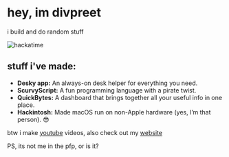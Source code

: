 # hey, im divpreet
i build and do random stuff

![hackatime](https://github-readme-stats.hackclub.dev/api/wakatime?username=700&api_domain=hackatime.hackclub.com&theme=shadow_red&custom_title=Hackatime+Stats&layout=compact&cache_seconds=0&langs_count=8
)


## stuff i've made:

*   **Desky app:** An always-on desk helper for everything you need.
*   **ScurvyScript:** A fun programming language with a pirate twist. 
*   **QuickBytes:** A dashboard that brings together all your useful info in one place.
*   **Hackintosh:** Made macOS run on non-Apple hardware (yes, I’m that person). 😎

btw i make [youtube](https://youtube.com/@bracedshorts) videos, also check out my [website](https://divpreet.org)

PS, its not me in the pfp, or is it?
